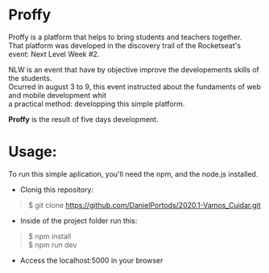 # Proffy
Proffy is a platform that helps to bring students and teachers together.<br>
That platform was developed in the discovery trail of the Rocketseat's event: Next Level Week #2.

NLW is an event that have by objective improve the developements skills of the students.<br>
Ocurred in august 3 to 9, this event instructed about the fundaments of web and mobile development whit<br>
a practical method: developping this simple platform.

<strong>Proffy</strong> is the result of five days development.

# Usage:
To run this simple aplication, you'll need the npm, and the node.js installed.
- Clonig this repository:
> $ git clone https://github.com/DanielPortods/2020.1-Vamos_Cuidar.git

- Inside of the project folder run this:
> $ npm install <br>
> $ npm run dev

- Access the localhost:5000 in your browser